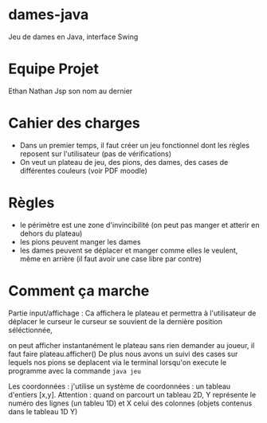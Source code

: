 # dames-java
Jeu de dames en Java, interface Swing 
# Equipe Projet 
Ethan 
Nathan
Jsp son nom au dernier
# Cahier des charges
* Dans un premier temps, il faut créer un jeu fonctionnel dont les règles reposent sur l'utilisateur (pas de vérifications)
* On veut un plateau de jeu, des pions, des dames, des cases de différentes couleurs (voir PDF moodle)

# Règles
* le périmètre est une zone d'invincibilité (on peut pas manger et atterir en dehors du plateau)
* les pions peuvent manger les dames
* les dames peuvent se déplacer et manger comme elles le veulent, même en arrière (il faut avoir une case libre par contre) 
# Comment ça marche
Partie input/affichage :
Ca affichera le plateau et permettra à l'utilisateur de déplacer le curseur
le curseur se souvient de la dernière position séléctionnée,

on peut afficher instantanément le plateau sans rien demander au joueur, il faut faire plateau.afficher()
De plus nous avons un suivi des cases sur lequels nos pions se deplacent via le terminal lorsqu'on execute le programme
avec la commande ``java jeu``

Les coordonnées : j'utilise un système de coordonnées : un tableau d'entiers [x,y]. Attention : quand on parcourt un tableau 2D,
Y représente le numéro des lignes (un tableu 1D) et X celui des colonnes (objets contenus dans le tableau 1D Y) 
